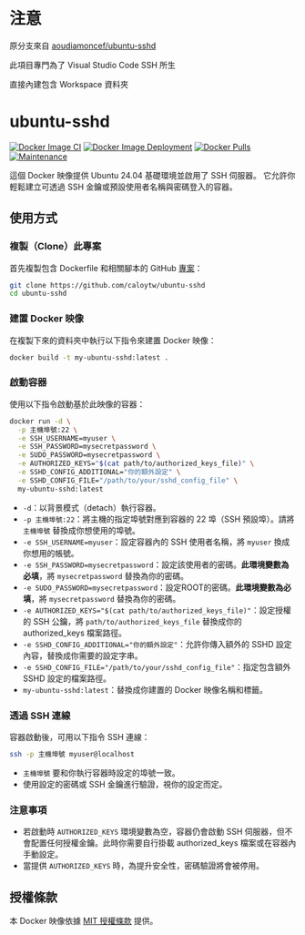 # 注意
原分支來自 [aoudiamoncef/ubuntu-sshd](https://github.com/aoudiamoncef/ubuntu-sshd)

此項目專門為了 Visual Studio Code SSH 所生

直接內建包含 Workspace 資料夾

# ubuntu-sshd

[![Docker Image CI](https://github.com/aoudiamoncef/ubuntu-sshd/actions/workflows/ci.yml/badge.svg)](https://github.com/aoudiamoncef/ubuntu-sshd/actions/workflows/ci.yml)
[![Docker Image Deployment](https://github.com/aoudiamoncef/ubuntu-sshd/actions/workflows/cd.yml/badge.svg)](https://github.com/aoudiamoncef/ubuntu-sshd/actions/workflows/cd.yml)
[![Docker Pulls](https://img.shields.io/docker/pulls/aoudiamoncef/ubuntu-sshd.svg)](https://hub.docker.com/r/aoudiamoncef/ubuntu-sshd)
[![Maintenance](https://img.shields.io/badge/Maintained-Yes-green.svg)](https://github.com/aoudiamoncef/ubuntu-sshd)

這個 Docker 映像提供 Ubuntu 24.04 基礎環境並啟用了 SSH 伺服器。
它允許你輕鬆建立可透過 SSH 金鑰或預設使用者名稱與密碼登入的容器。

## 使用方式

### 複製（Clone）此專案

首先複製包含 Dockerfile 和相關腳本的 GitHub [專案](https://github.com/aoudiamoncef/ubuntu-sshd)：

```bash
git clone https://github.com/caloytw/ubuntu-sshd
cd ubuntu-sshd
```

### 建置 Docker 映像

在複製下來的資料夾中執行以下指令來建置 Docker 映像：

```bash
docker build -t my-ubuntu-sshd:latest .
```

### 啟動容器

使用以下指令啟動基於此映像的容器：

```bash
docker run -d \
  -p 主機埠號:22 \
  -e SSH_USERNAME=myuser \
  -e SSH_PASSWORD=mysecretpassword \
  -e SUDO_PASSWORD=mysecretpassword \
  -e AUTHORIZED_KEYS="$(cat path/to/authorized_keys_file)" \
  -e SSHD_CONFIG_ADDITIONAL="你的額外設定" \
  -e SSHD_CONFIG_FILE="/path/to/your/sshd_config_file" \
  my-ubuntu-sshd:latest
```

* `-d`：以背景模式（detach）執行容器。
* `-p 主機埠號:22`：將主機的指定埠號對應到容器的 22 埠（SSH 預設埠）。請將 `主機埠號` 替換成你想使用的埠號。
* `-e SSH_USERNAME=myuser`：設定容器內的 SSH 使用者名稱，將 `myuser` 換成你想用的帳號。
* `-e SSH_PASSWORD=mysecretpassword`：設定該使用者的密碼。**此環境變數為必填**，將 `mysecretpassword` 替換為你的密碼。
* `-e SUDO_PASSWORD=mysecretpassword`：設定ROOT的密碼。**此環境變數為必填**，將 `mysecretpassword` 替換為你的密碼。
* `-e AUTHORIZED_KEYS="$(cat path/to/authorized_keys_file)"`：設定授權的 SSH 公鑰，將 `path/to/authorized_keys_file` 替換成你的 authorized\_keys 檔案路徑。
* `-e SSHD_CONFIG_ADDITIONAL="你的額外設定"`：允許你傳入額外的 SSHD 設定內容，替換成你需要的設定字串。
* `-e SSHD_CONFIG_FILE="/path/to/your/sshd_config_file"`：指定包含額外 SSHD 設定的檔案路徑。
* `my-ubuntu-sshd:latest`：替換成你建置的 Docker 映像名稱和標籤。

### 透過 SSH 連線

容器啟動後，可用以下指令 SSH 連線：

```bash
ssh -p 主機埠號 myuser@localhost
```

* `主機埠號` 要和你執行容器時設定的埠號一致。
* 使用設定的密碼或 SSH 金鑰進行驗證，視你的設定而定。

### 注意事項

* 若啟動時 `AUTHORIZED_KEYS` 環境變數為空，容器仍會啟動 SSH 伺服器，但不會配置任何授權金鑰。此時你需要自行掛載 authorized\_keys 檔案或在容器內手動設定。
* 當提供 `AUTHORIZED_KEYS` 時，為提升安全性，密碼驗證將會被停用。

## 授權條款

本 Docker 映像依據 [MIT 授權條款](LICENSE) 提供。
